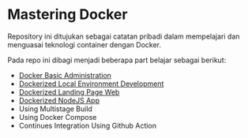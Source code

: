 # Mastering Docker

Repository ini ditujukan sebagai catatan pribadi dalam mempelajari dan menguasai teknologi container dengan Docker.

Pada repo ini dibagi menjadi beberapa part belajar sebagai berikut:
- [Docker Basic Administration](https://github.com/pisckipratama/docker-notes/blob/main/0-docker-basic-administration/Docker.md)
- [Dockerized Local Environment Development](https://github.com/pisckipratama/docker-notes/tree/main/1-dockerized-local-env)
- [Dockerized Landing Page Web](https://github.com/pisckipratama/docker-notes/tree/main/2-dockerized-web-landingpage)
- [Dockerized NodeJS App](https://github.com/pisckipratama/docker-notes/tree/main/2-dockerized-web-landingpage)
- Using Multistage Build
- Using Docker Compose
- Continues Integration Using Github Action
